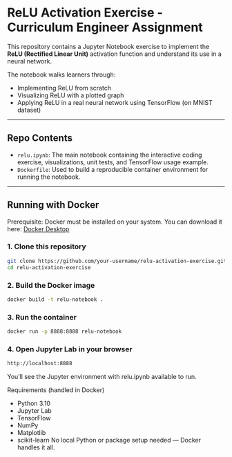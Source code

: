 # ReLU Activation Exercise - Curriculum Engineer Assignment

This repository contains a Jupyter Notebook exercise to implement the **ReLU (Rectified Linear Unit)** activation function and understand its use in a neural network.

The notebook walks learners through:
- Implementing ReLU from scratch
- Visualizing ReLU with a plotted graph
- Applying ReLU in a real neural network using TensorFlow (on MNIST dataset)

---

## Repo Contents

- `relu.ipynb`: The main notebook containing the interactive coding exercise, visualizations, unit tests, and TensorFlow usage example.
- `Dockerfile`: Used to build a reproducible container environment for running the notebook.

---

## Running with Docker

Prerequisite: Docker must be installed on your system.
You can download it here: [Docker Desktop](https://www.docker.com/products/docker-desktop)

### 1. **Clone this repository**
```bash
git clone https://github.com/your-username/relu-activation-exercise.git
cd relu-activation-exercise
```

### 2. **Build the Docker image**
```bash
docker build -t relu-notebook .
```

### 3. Run the container
```bash
docker run -p 8888:8888 relu-notebook
```

### 4. Open Jupyter Lab in your browser
```bash
http://localhost:8888
```

You’ll see the Jupyter environment with relu.ipynb available to run.

Requirements (handled in Docker)
- Python 3.10
- Jupyter Lab
- TensorFlow
- NumPy
- Matplotlib
- scikit-learn
No local Python or package setup needed — Docker handles it all.
